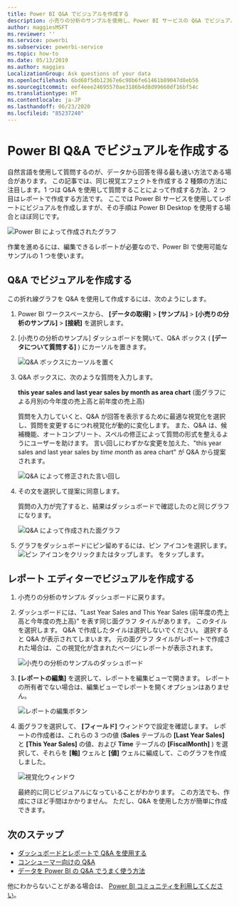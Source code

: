```yaml
---
title: Power BI Q&A でビジュアルを作成する
description: 小売りの分析のサンプルを使用し、Power BI サービスの Q&A でビジュアルを作成する方法について説明します
author: maggiesMSFT
ms.reviewer: ''
ms.service: powerbi
ms.subservice: powerbi-service
ms.topic: how-to
ms.date: 05/13/2019
ms.author: maggies
LocalizationGroup: Ask questions of your data
ms.openlocfilehash: 6bd68f5db12367e6c98b6fe61461b89047d8eb56
ms.sourcegitcommit: eef4eee24695570ae3186b4d8d99660df16bf54c
ms.translationtype: HT
ms.contentlocale: ja-JP
ms.lasthandoff: 06/23/2020
ms.locfileid: "85237240"
---
```

# <a name="create-a-visual-with-power-bi-qa"></a>Power BI Q&A でビジュアルを作成する

自然言語を使用して質問するのが、データから回答を得る最も速い方法である場合があります。  この記事では、同じ視覚エフェクトを作成する 2 種類の方法に注目します。1 つは Q&A を使用して質問することによって作成する方法、2 つ目はレポートで作成する方法です。 ここでは Power BI サービスを使用してレポートにビジュアルを作成しますが、その手順は Power BI Desktop を使用する場合とほぼ同じです。

![Power BI によって作成されたグラフ](media/power-bi-visualization-introduction-to-q-and-a/power-bi-qna-create-visual.png)

作業を進めるには、編集できるレポートが必要なので、Power BI で使用可能なサンプルの 1 つを使います。

## <a name="create-a-visual-with-qa"></a>Q&A でビジュアルを作成する

この折れ線グラフを Q&A を使用して作成するには、次のようにします。

1. Power BI ワークスペースから、 **[データの取得]** \> **[サンプル]** \> **[小売りの分析のサンプル]**  >  **[接続]** を選択します。

1. [小売りの分析のサンプル] ダッシュボードを開いて、Q&A ボックス ( **[データについて質問する]** ) にカーソルを置きます。

    ![Q&A ボックスにカーソルを置く](media/power-bi-visualization-introduction-to-q-and-a/power-bi-qna-cursor-in-qna-box.png)

2. Q&A ボックスに、次のような質問を入力します。
   
    **this year sales and last year sales by month as area chart** (面グラフによる月別の今年度の売上高と前年度の売上高)
   
    質問を入力していくと、Q&A が回答を表示するために最適な視覚化を選択し、質問を変更するにつれ視覚化が動的に変化します。 また、Q&A は、候補機能、オートコンプリート、スペルの修正によって質問の形式を整えるようにユーザーを助けます。 言い回しにわずかな変更を加えた、"this year sales and last year sales by *time month* as area chart" が Q&A から提案されます。  

    ![Q&A によって修正された言い回し](media/power-bi-visualization-introduction-to-q-and-a/power-bi-qna-corrected-create-filled-chart.png)

4. その文を選択して提案に同意します。 
   
   質問の入力が完了すると、結果はダッシュボードで確認したのと同じグラフになります。
   
   ![Q&A によって作成された面グラフ](media/power-bi-visualization-introduction-to-q-and-a/power-bi-qna-create-filled-chart.png)

4. グラフをダッシュボードにピン留めするには、ピン アイコンを選択します。 ![ピン アイコンをクリックまたはタップします。](media/power-bi-visualization-introduction-to-q-and-a/pinnooutline.png) をタップします。

## <a name="create-a-visual-in-the-report-editor"></a>レポート エディターでビジュアルを作成する

1. 小売りの分析のサンプル ダッシュボードに戻ります。
   
2. ダッシュボードには、"Last Year Sales and This Year Sales (前年度の売上高と今年度の売上高)" を表す同じ面グラフ タイルがあります。  このタイルを選択します。 Q&A で作成したタイルは選択しないでください。 選択すると Q&A が表示されてしまいます。 元の面グラフ タイルがレポートで作成された場合は、この視覚化が含まれたページにレポートが表示されます。

    ![小売りの分析のサンプルのダッシュボード](media/power-bi-visualization-introduction-to-q-and-a/power-bi-dashboard.png)

1. **[レポートの編集]** を選択して、レポートを編集ビューで開きます。  レポートの所有者でない場合は、編集ビューでレポートを開くオプションはありません。
   
    ![レポートの編集ボタン](media/power-bi-visualization-introduction-to-q-and-a/power-bi-edit-report.png)
4. 面グラフを選択して、 **[フィールド]** ウィンドウで設定を確認します。  レポートの作成者は、これらの 3 つの値 (**Sales** テーブルの **[Last Year Sales]** と **[This Year Sales]** の値、および **Time** テーブルの **[FiscalMonth]** ) を選択して、それらを **[軸]** ウェルと **[値]** ウェルに編成して、このグラフを作成しました。
   
    ![視覚化ウィンドウ](media/power-bi-visualization-introduction-to-q-and-a/gnatutorial_3-new.png)

    最終的に同じビジュアルになっていることがわかります。 この方法でも、作成にさほど手間はかかりません。 ただし、Q&A を使用した方が簡単に作成できます。

## <a name="next-steps"></a>次のステップ

- [ダッシュボードとレポートで Q&A を使用する](power-bi-tutorial-q-and-a.md)  
- [コンシューマー向けの Q&A](../consumer/end-user-q-and-a.md)
- [データを Power BI の Q&A でうまく使う方法](service-prepare-data-for-q-and-a.md)

他にわからないことがある場合は、 [Power BI コミュニティを利用してください](https://community.powerbi.com/)。
